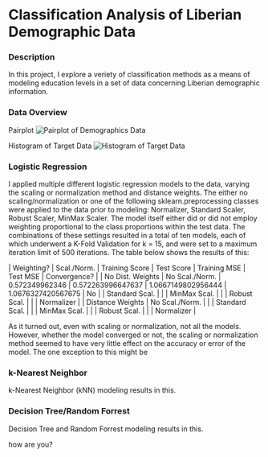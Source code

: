 # Classification Analysis of Liberian Demographic Data

### Description

In this project, I explore a veriety of classification methods as a means of modeling education levels in a set of data concerning Liberian demographic information. 

### Data Overview

Pairplot
![Pairplot of Demographics Data](https://jocain.github.io/Data-146-Extra-Credit/parwise.png)

Histogram of Target Data
![Histogram of Target Data](https://jocain.github.io/Data-146-Extra-Credit/logeducation.png)

### Logistic Regression

I applied multiple different logistic regression models to the data, varying the scaling or normalization method and distance weights. The either no scaling/normalization or one of the following sklearn.preprocessing classes were applied to the data prior to modeling: Normalizer, Standard Scaler, Robust Scaler, MinMax Scaler. The model itself either did or did not employ weighting proportional to the class proportions within the test data. The combinations of these settings resulted in a total of ten models, each of which underwent a K-Fold Validation for  k = 15, and were set to a maximum iteration limit of 500 iterations. The table below shows the results of this:

|    Weighting?    |   Scal./Norm.  | Training Score |   Test Score   |  Training MSE  |    Test MSE    | Convergence? |
| No Dist. Weights | No Scal./Norm. | 0.572349962346 | 0.572263996647637 | 1.0667149802956444 | 1.0676327420567675 | No
|                  | Standard Scal. |
|                  |  MinMax Scal.  |
|                  |  Robust Scal.  |
|                  |   Normalizer   |
| Distance Weights | No Scal./Norm. |
|                  | Standard Scal. |
|                  |  MinMax Scal.  |
|                  |  Robust Scal.  |
|                  |   Normalizer   |

As it turned out, even with scaling or normalization, not all the models. However, whether the model converged or not, the scaling or normalization method seemed to have very little effect on the accuracy or error of the model. The one exception to this might be 

### k-Nearest Neighbor

k-Nearest Neighbor (kNN) modeling results in this. 

### Decision Tree/Random Forrest

Decision Tree and Random Forrest modeling results in this. 

how are you?
